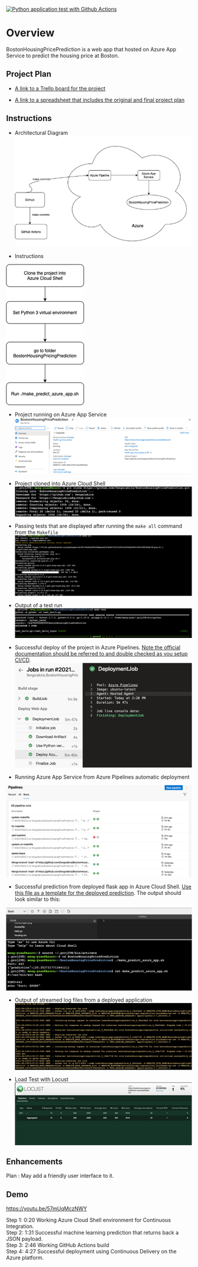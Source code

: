 
[![Python application test with Github Actions](https://github.com/fengxiakira/BostonHousingPricePrediction/actions/workflows/python-app.yml/badge.svg)](https://github.com/fengxiakira/BostonHousingPricePrediction/actions/workflows/python-app.yml)
# Overview

BostonHousingPricePrediction is a web app that hosted on Azure App Service to predict the housing price at Boston.

## Project Plan

* [A link to a Trello board for the project](https://trello.com/b/f0h9Nuuu/az2-build-ci-cd-pipeline-5-29)


* [A link to a spreadsheet that includes the original and final project plan](https://docs.google.com/spreadsheets/d/1dWaVzakvCpGNrWAXU-JxqgsjDw-sZNddCc69C8quTYc/edit?usp=sharing)

## Instructions

* Architectural Diagram
![architectural](./pics/architectural.png)

* Instructions

![diagram](./pics/diagram.png)

* Project running on Azure App Service
![APP SERVICE](./pics/app_service.png)

* Project cloned into Azure Cloud Shell
![clone](./pics/cloneproject.png)

* Passing tests that are displayed after running the `make all` command from the `Makefile`
![all](./pics/make.png)

* Output of a test run
![test](./pics/passing_tests.png)

* Successful deploy of the project in Azure Pipelines.  [Note the official documentation should be referred to and double checked as you setup CI/CD](https://docs.microsoft.com/en-us/azure/devops/pipelines/ecosystems/python-webapp?view=azure-devops).
![deploy](./pics/successful_deployment.png)

* Running Azure App Service from Azure Pipelines automatic deployment

![azurepiplines](./pics/azpipeline-result.png)

* Successful prediction from deployed flask app in Azure Cloud Shell.  [Use this file as a template for the deployed prediction](https://github.com/udacity/nd082-Azure-Cloud-DevOps-Starter-Code/blob/master/C2-AgileDevelopmentwithAzure/project/starter_files/flask-sklearn/make_predict_azure_app.sh).
The output should look similar to this:

![prediction](./pics/successful_prediction.png)
* Output of streamed log files from a deployed application
![logtail](./pics/log-tail.png)

* Load Test with Locust
![locust](./pics/locust.png)
> 

## Enhancements


Plan : May add a friendly user interface to it.


## Demo 
https://youtu.be/57mUqMczNWY

Step 1: 0:20 Working Azure Cloud Shell environment for Continuous Integration. 
<br />
Step 2: 1:31 Successful machine learning prediction that returns back a JSON payload. 
<br />
Step 3: 2:46 Working GitHub Actions build 
<br />
Step 4: 4:27 Successful deployment using Continuous Delivery on the Azure platform. 

